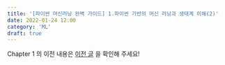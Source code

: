 ```yaml
---
title: '[파이썬 머신러닝 완벽 가이드] 1.파이썬 기반의 머신 러닝과 생태계 이해(2)'
date: 2022-01-24 12:00
category: 'ML'
draft: true
---
```


Chapter 1 의 이전 내용은 [이전 글](https://kunheekimkr.github.io/ML/chapter1-1/) 을 확인해 주세요!
